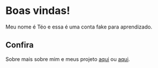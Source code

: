 # Boas vindas!

Meu nome é Téo e essa é uma conta fake para aprendizado.

## Confira

Sobre mais sobre mim e meus projeto [aqui](github.com/teocalvo) ou [aqui](github.com/teomewhy).
